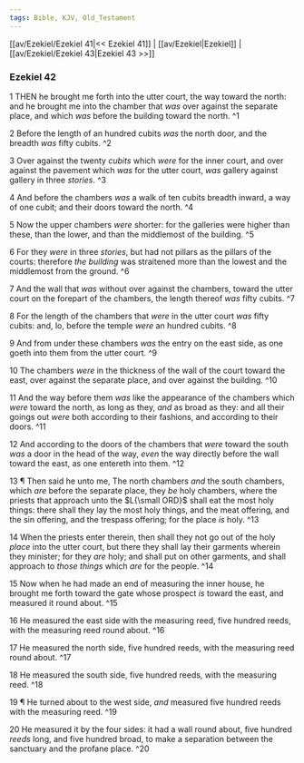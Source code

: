 ```yaml
---
tags: Bible, KJV, Old_Testament
---
```


[[av/Ezekiel/Ezekiel 41|<< Ezekiel 41]] | [[av/Ezekiel|Ezekiel]] | [[av/Ezekiel/Ezekiel 43|Ezekiel 43 >>]]

### Ezekiel 42

1 THEN he brought me forth into the utter court, the way toward the north: and he brought me into the chamber that _was_ over against the separate place, and which _was_ before the building toward the north. ^1

2 Before the length of an hundred cubits _was_ the north door, and the breadth _was_ fifty cubits. ^2

3 Over against the twenty _cubits_ which _were_ for the inner court, and over against the pavement which _was_ for the utter court, _was_ gallery against gallery in three _stories_. ^3

4 And before the chambers _was_ a walk of ten cubits breadth inward, a way of one cubit; and their doors toward the north. ^4

5 Now the upper chambers _were_ shorter: for the galleries were higher than these, than the lower, and than the middlemost of the building. ^5

6 For they _were_ in three _stories_, but had not pillars as the pillars of the courts: therefore _the_ _building_ was straitened more than the lowest and the middlemost from the ground. ^6

7 And the wall that _was_ without over against the chambers, toward the utter court on the forepart of the chambers, the length thereof _was_ fifty cubits. ^7

8 For the length of the chambers that _were_ in the utter court _was_ fifty cubits: and, lo, before the temple _were_ an hundred cubits. ^8

9 And from under these chambers _was_ the entry on the east side, as one goeth into them from the utter court. ^9

10 The chambers _were_ in the thickness of the wall of the court toward the east, over against the separate place, and over against the building. ^10

11 And the way before them _was_ like the appearance of the chambers which _were_ toward the north, as long as they, _and_ as broad as they: and all their goings out _were_ both according to their fashions, and according to their doors. ^11

12 And according to the doors of the chambers that _were_ toward the south _was_ a door in the head of the way, _even_ the way directly before the wall toward the east, as one entereth into them. ^12

13 ¶ Then said he unto me, The north chambers _and_ the south chambers, which _are_ before the separate place, they _be_ holy chambers, where the priests that approach unto the $L{\small ORD}$ shall eat the most holy things: there shall they lay the most holy things, and the meat offering, and the sin offering, and the trespass offering; for the place _is_ holy. ^13

14 When the priests enter therein, then shall they not go out of the holy _place_ into the utter court, but there they shall lay their garments wherein they minister; for they _are_ holy; and shall put on other garments, and shall approach to _those_ _things_ which _are_ for the people. ^14

15 Now when he had made an end of measuring the inner house, he brought me forth toward the gate whose prospect _is_ toward the east, and measured it round about. ^15

16 He measured the east side with the measuring reed, five hundred reeds, with the measuring reed round about. ^16

17 He measured the north side, five hundred reeds, with the measuring reed round about. ^17

18 He measured the south side, five hundred reeds, with the measuring reed. ^18

19 ¶ He turned about to the west side, _and_ measured five hundred reeds with the measuring reed. ^19

20 He measured it by the four sides: it had a wall round about, five hundred _reeds_ long, and five hundred broad, to make a separation between the sanctuary and the profane place. ^20
